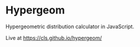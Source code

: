 Hypergeom
=========

Hypergeometric distribution calculator in JavaScript.

Live at https://cls.github.io/hypergeom/
